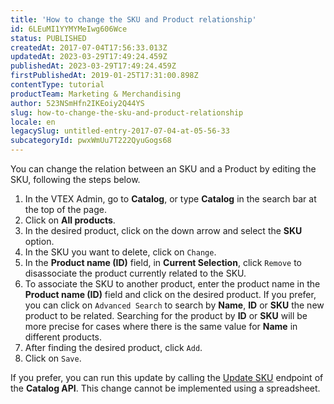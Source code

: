 ```yaml
---
title: 'How to change the SKU and Product relationship'
id: 6LEuMI1YYMYMeIwg606Wce
status: PUBLISHED
createdAt: 2017-07-04T17:56:33.013Z
updatedAt: 2023-03-29T17:49:24.459Z
publishedAt: 2023-03-29T17:49:24.459Z
firstPublishedAt: 2019-01-25T17:31:00.898Z
contentType: tutorial
productTeam: Marketing & Merchandising
author: 523NSmHfn2IKEoiy2Q44YS
slug: how-to-change-the-sku-and-product-relationship
locale: en
legacySlug: untitled-entry-2017-07-04-at-05-56-33
subcategoryId: pwxWmUu7T222QyuGogs68
---
```


You can change the relation between an SKU and a Product by editing the SKU, following the steps below.

1. In the VTEX Admin, go to __Catalog__, or type __Catalog__ in the search bar at the top of the page.
2. Click on **All products**.
3. In the desired product, click on the down arrow <i class="fas fa-angle-down"></i> and select the __SKU__ option.
4. In the SKU you want to delete, click on `Change`. 
5. In the **Product name (ID)** field, in **Current Selection**, click `Remove` to disassociate the product currently related to the SKU.
6. To associate the SKU to another product, enter the product name in the **Product name (ID)** field and click on the desired product. If you prefer, you can click on `Advanced Search` to search by __Name__, __ID__ or __SKU__ the new product to be related. Searching for the product by __ID__ or __SKU__ will be more precise for cases where there is the same value for __Name__ in different products.
7. After finding the desired product, click `Add`.
8. Click on `Save`.

If you prefer, you can run this update by calling the [Update SKU](https://developers.vtex.com/vtex-rest-api/reference/catalog-api-put-sku) endpoint of the __Catalog API__. This change cannot be implemented using a spreadsheet.
